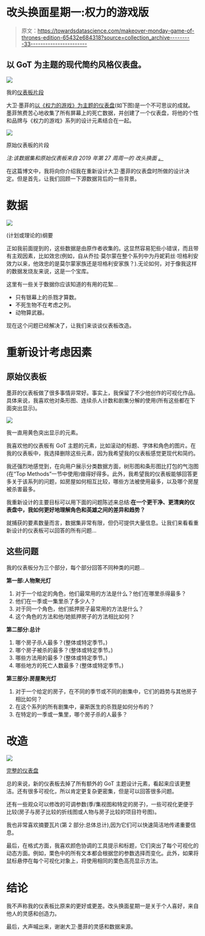 # 改头换面星期一:权力的游戏版

> 原文：<https://towardsdatascience.com/makeover-monday-game-of-thrones-edition-65432e684318?source=collection_archive---------33----------------------->

## 以 GoT 为主题的现代简约风格仪表盘。

![](img/193ba51ae530984382940186f6b93dd9.png)

我的[仪表板片段](https://public.tableau.com/views/GoT_MM/GoTDashboard?:display_count=y&publish=yes&:origin=viz_share_link)

大卫·墨菲的[以《权力的游戏》为主题的仪表盘](https://public.tableau.com/shared/275M66Y7Y?:display_count=y&:origin=viz_share_link&:embed=y&:showVizHome=no#1)(如下图)是一个不可思议的成就。墨菲煞费苦心地收集了所有屏幕上的死亡数据，并创建了一个仪表盘，将他的个性和品牌与《权力的游戏》系列的设计元素结合在一起。

![](img/60901c99a4456da88c18ec19145936a4.png)

原始仪表板的片段

*注:该数据集和原始仪表板来自 2019 年第 27 周周一的* *改头换面* [*。*](https://makeovermonday.co.uk/data/data-sets-2019/)

在这篇博文中，我将向你介绍我在重新设计大卫·墨菲的仪表盘时所做的设计决定。但是首先，让我们回顾一下源数据背后的一些背景。

# 数据

![](img/3365ee262a7875fb86fcbbea4a089818.png)

(计划或理论的)纲要

正如我前面提到的，这些数据是由原作者收集的。这显然容易犯些小错误，而且带有主观因素，比如效忠(例如，自从乔拉·莫尔蒙在整个系列中为丹妮莉丝·坦格利安效力以来，他效忠的是莫尔蒙家族还是坦格利安家族？).无论如何，对于像我这样的数据发烧友来说，这是一个宝库。

这里有一些关于数据你应该知道的有用的花絮…

*   只有银幕上的杀戮才算数。
*   不死生物不在考虑之列。
*   动物算武器。

现在这个问题已经解决了，让我们来谈谈仪表板改造。

# 重新设计考虑因素

## 原始仪表板

墨菲的仪表板做了很多事情非常好。事实上，我保留了不少他创作的可视化作品。具体来说，我喜欢他对条形图、连续杀人计数和剧集分解的使用(所有这些都在下面突出显示)。

![](img/b00c575e312efaeddae11c1b86722fdc.png)

我一直用黄色突出显示的元素。

我喜欢他的仪表板有 GoT 主题的元素，比如滚动的标题、字体和角色的图片。在我的仪表板中，我选择删除这些元素，因为我希望我的仪表板感觉更现代和简约。

我还强烈地感觉到，在向用户展示分类数据方面，树形图和条形图比打包的气泡图(在“Top Methods”一节中使用)做得好得多。此外，我希望我的仪表板能够回答更多关于该系列的问题，如房屋如何相互比较，哪些方法被使用最多，以及哪个房屋被杀害最多。

我重新设计的主要目标可以用下面的问题陈述来总结:**在一个更干净、更清爽的仪表盘中，我如何更好地理解角色和英雄之间的差异和趋势？**

就捕获的要素数量而言，数据集非常有限，但仍可提供大量信息。让我们来看看重新设计的仪表板可以回答的所有问题…

## 这些问题

我的仪表板分为三个部分，每个部分回答不同种类的问题…

**第一部:人物聚光灯**

1.  对于一个给定的角色，他们最常用的方法是什么？他们在哪里杀得最多？
2.  他们在一季或一集里杀了多少人？
3.  对于同一个角色，他们抵押房子最常用的方法是什么？
4.  这个角色的方法和他/她抵押房子的方法相比如何？

**第二部分:总计**

1.  哪个房子杀人最多？(整体或特定季节。)
2.  哪个房子被杀的最多？(整体或特定季节。)
3.  哪些方法用的最多？(整体或特定季节。)
4.  哪些地方的死亡人数最多？(整体或特定季节。)

**第三部分:房屋聚光灯**

1.  对于一个给定的房子，在不同的季节或不同的剧集中，它们的趋势与其他房子相比如何？
2.  在这个系列的所有剧集中，豪斯医生的杀戮是如何分布的？
3.  在特定的一季或一集里，哪个房子杀的人最多？

# 改造

![](img/8d50095bce0bcc9bb5e762628fef2603.png)

[完整的仪表盘](https://public.tableau.com/views/GoT_MM/GoTDashboard?:display_count=y&publish=yes&:origin=viz_share_link)

总的来说，新的仪表板去掉了所有额外的 GoT 主题设计元素，看起来应该更整洁。还有很多可视化，所以肯定更复杂更密集，但是可以回答很多问题。

还有一些观众可以修改的可调参数(季/集视图和特定的房子)，一些可视化更便于比较(房子与房子比较的折线图或人物与房子比较的项目符号图)。

我也非常喜欢摘要瓦片(第 2 部分:总体总计),因为它们可以快速简洁地传递重要信息。

最后，在格式方面，我喜欢颜色协调的工具提示和标题，它们突出了每个可视化的动态方面。例如，栗色中的所有文本都会根据您的参数选择而变化。此外，如果将鼠标悬停在每个可视化对象上，将使用相同的栗色高亮显示方法。

# 结论

我不声称我的仪表板比原来的更好或更差。改头换面星期一是关于个人喜好，来自他人的灵感和创造力。

最后，大声喊出来，谢谢大卫·墨菲的灵感和数据来源。